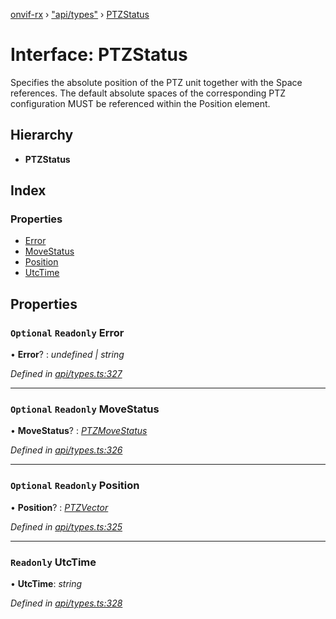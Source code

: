 [onvif-rx](../README.md) › ["api/types"](../modules/_api_types_.md) › [PTZStatus](_api_types_.ptzstatus.md)

# Interface: PTZStatus

Specifies the absolute position of the PTZ unit together with the Space references. The default absolute spaces of the corresponding PTZ configuration MUST be referenced within the Position element.

## Hierarchy

* **PTZStatus**

## Index

### Properties

* [Error](_api_types_.ptzstatus.md#optional-readonly-error)
* [MoveStatus](_api_types_.ptzstatus.md#optional-readonly-movestatus)
* [Position](_api_types_.ptzstatus.md#optional-readonly-position)
* [UtcTime](_api_types_.ptzstatus.md#readonly-utctime)

## Properties

### `Optional` `Readonly` Error

• **Error**? : *undefined | string*

*Defined in [api/types.ts:327](https://github.com/patrickmichalina/onvif-rx/blob/3e9b152/src/api/types.ts#L327)*

___

### `Optional` `Readonly` MoveStatus

• **MoveStatus**? : *[PTZMoveStatus](_api_types_.ptzmovestatus.md)*

*Defined in [api/types.ts:326](https://github.com/patrickmichalina/onvif-rx/blob/3e9b152/src/api/types.ts#L326)*

___

### `Optional` `Readonly` Position

• **Position**? : *[PTZVector](_api_types_.ptzvector.md)*

*Defined in [api/types.ts:325](https://github.com/patrickmichalina/onvif-rx/blob/3e9b152/src/api/types.ts#L325)*

___

### `Readonly` UtcTime

• **UtcTime**: *string*

*Defined in [api/types.ts:328](https://github.com/patrickmichalina/onvif-rx/blob/3e9b152/src/api/types.ts#L328)*
